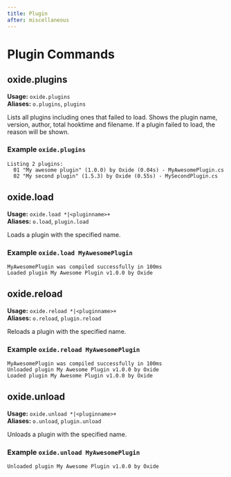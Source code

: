 ```yaml
---
title: Plugin
after: miscellaneous
---
```


# Plugin Commands

## oxide.plugins

**Usage:** `oxide.plugins`  
**Aliases:** `o.plugins`, `plugins`

Lists all plugins including ones that failed to load. Shows the plugin name, version, author, total hooktime and filename. If a plugin failed to load, the reason will be shown.

### Example `oxide.plugins`

```
Listing 2 plugins:
  01 "My awesome plugin" (1.0.0) by Oxide (0.04s) - MyAwesomePlugin.cs
  02 "My second plugin" (1.5.3) by Oxide (0.55s) - MySecondPlugin.cs
```

## oxide.load

**Usage:** `oxide.load *|<pluginname>+`  
**Aliases:** `o.load`, `plugin.load`

Loads a plugin with the specified name.

### Example `oxide.load MyAwesomePlugin`

```
MyAwesomePlugin was compiled successfully in 100ms
Loaded plugin My Awesome Plugin v1.0.0 by Oxide
```

## oxide.reload

**Usage:** `oxide.reload *|<pluginname>+`  
**Aliases:** `o.reload`, `plugin.reload`

Reloads a plugin with the specified name.

### Example `oxide.reload MyAwesomePlugin`

```
MyAwesomePlugin was compiled successfully in 100ms
Unloaded plugin My Awesome Plugin v1.0.0 by Oxide
Loaded plugin My Awesome Plugin v1.0.0 by Oxide
```

## oxide.unload

**Usage:** `oxide.unload *|<pluginname>+`  
**Aliases:** `o.unload`, `plugin.unload`

Unloads a plugin with the specified name.

### Example `oxide.unload MyAwesomePlugin`

```
Unloaded plugin My Awesome Plugin v1.0.0 by Oxide
```
